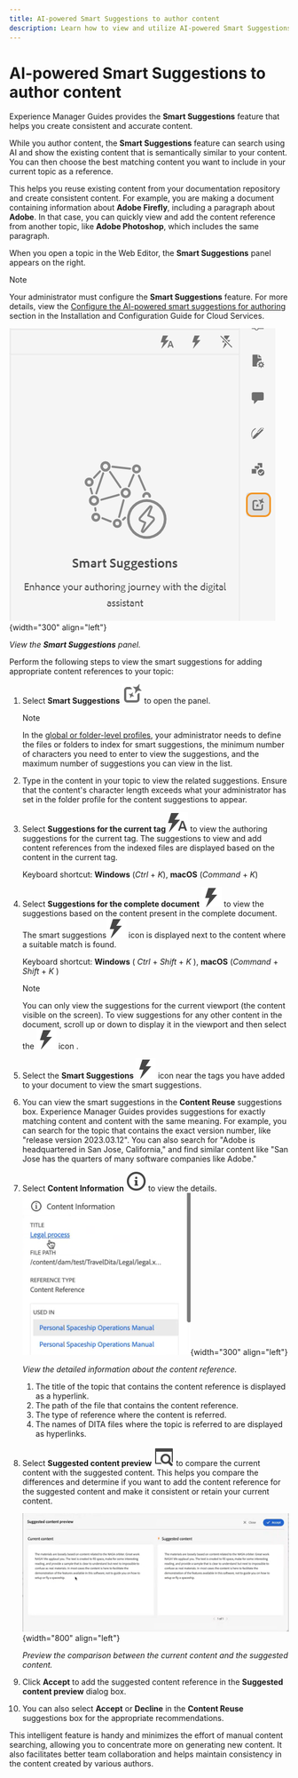 ```yaml
---
title: AI-powered Smart Suggestions to author content
description: Learn how to view and utilize AI-powered Smart Suggestions in the Web Editor.
---
```



# AI-powered Smart Suggestions to author content

Experience Manager Guides provides the **Smart Suggestions** feature that helps you create consistent and accurate content.  

While you author content, the **Smart Suggestions** feature can search using AI and show the existing content that is semantically similar to your content. You can then choose the best matching content you want to include in your current topic as a reference.

This helps you reuse existing content from your documentation repository and create consistent content. For example, you are making a document containing information about **Adobe Firefly**, including a paragraph about **Adobe**. In that case, you can quickly view and add the content reference from another topic, like **Adobe Photoshop**, which includes the same paragraph.





When you open a topic in the Web Editor, the **Smart Suggestions** panel appears on the right. 

>[!NOTE]
>
> Your administrator must configure the **Smart Suggestions** feature. For more details, view the [Configure the AI-powered smart suggestions for authoring](../cs-install-guide/conf-smart-suggestions.md) section in the Installation and Configuration Guide for Cloud Services. 

![Smart suggestions panel](images/smart-suggestions-panel.png){width="300" align="left"}

*View the **Smart Suggestions** panel.*

Perform the following steps to view the smart suggestions for adding appropriate content references to your topic:

1. Select **Smart Suggestions** ![smart suggestions icon](images/smart-suggestions-icon.svg) to open the panel.



    >[!NOTE]
    >
    > In the [global or folder-level profiles](../cs-install-guide/conf-folder-level.md#conf-ai-smart-suggestions), your administrator needs to define the files or folders to index for smart suggestions, the minimum number of characters you need to enter to view the suggestions, and the maximum number of suggestions you can view in the list.

  1. Type in the content in your topic to view the related suggestions. Ensure that the content's character length exceeds what your administrator has set in the folder profile for the content suggestions to appear.

  1. Select **Suggestions for the current tag** ![smart suggestions current tag icon](images/smart-suggestions-current-tag-icon.svg) to view the authoring suggestions for the current tag.  The suggestions to view and add content references from the indexed files are displayed based on the content in the current tag.
  
      Keyboard shortcut: **Windows** (*Ctrl* + *K*),  **macOS** (*Command* + *K*)
  1. Select **Suggestions for the complete document**  ![smart suggestions complete document icon](images/smart-suggestions-complete-document-icon.svg) to view the suggestions based on the content present in the complete document.  The smart suggestions![smart suggestions icon](images/smart-suggestions-complete-document-icon.svg) icon is displayed next to the content where a suitable match is found. 

      Keyboard shortcut: **Windows** ( *Ctrl* + *Shift* +  *K* ),  **macOS** (*Command* + *Shift* + *K* )

        >[!NOTE]
        >
        > You can only view the suggestions for the current viewport (the content visible on the screen). To view suggestions for any other content in the document, scroll up or down to display it in the viewport and then select the ![smart suggestions icon](images/smart-suggestions-complete-document-icon.svg) icon .
   
   1. Select the **Smart Suggestions** ![smart suggestions icon](images/smart-suggestions-complete-document-icon.svg) icon near the tags you have added to your document to view the smart suggestions. 
  1. You can view the smart suggestions  in the **Content Reuse** suggestions box.  Experience Manager Guides provides suggestions for exactly matching content and content with the same meaning. For example, you can search for the topic that contains the exact version number, like "release version 2023.03.12". You can also search for "Adobe is headquartered in San Jose, California," and find similar content like "San Jose has the quarters of many software companies like Adobe."
  1. Select **Content Information** ![Content Information](images/smart-suggestions-content-info-icon.svg) to view the details.
        ![Content information panel](images/smart-suggestions-content-information.png){width="300" align="left"}

        *View the detailed information about the content reference.*

        1. The title of the topic that contains the content reference is displayed as a hyperlink. 
        1. The path of the file that contains the content reference.
        1. The type of reference where the content is referred.
        1. The names of DITA files where the topic is referred to are displayed as hyperlinks.
1. Select **Suggested content preview** ![smart suggestions preview icon](images/smart-suggestions-preview-icon.svg) to compare the current content with the suggested content. This helps you compare the differences and determine if you want to add the content reference for the suggested content and make it consistent or retain your current content.

     ![Suggested content preview](images/smart-suggestions-suggested-content-preview.png){width="800" align="left"}

    *Preview the comparison between the current content and the suggested content.*
 
1. Click **Accept** to add the suggested content reference in the **Suggested content preview** dialog box.
1. You can also select **Accept** or **Decline** in the **Content Reuse** suggestions box for the appropriate recommendations.


   
This intelligent feature is handy and minimizes the effort of manual content searching, allowing you to concentrate more on generating new content. It also facilitates better team collaboration and helps maintain consistency in the content created by various authors.

